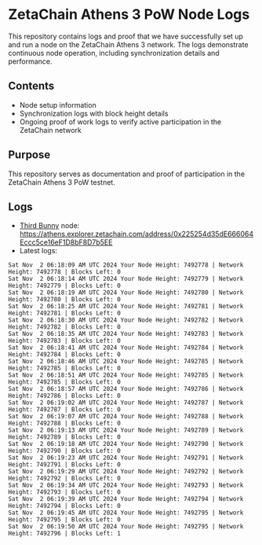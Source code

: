 # ZetaChain Athens 3 PoW Node Logs
This repository contains logs and proof that we have successfully set up and run a node on the ZetaChain Athens 3 network. The logs demonstrate continuous node operation, including synchronization details and performance.

## Contents
- Node setup information
- Synchronization logs with block height details
- Ongoing proof of work logs to verify active participation in the ZetaChain network

## Purpose
This repository serves as documentation and proof of participation in the ZetaChain Athens 3 PoW testnet.

## Logs

- [Third Bunny](https://thirdbunny.xyz/) node: https://athens.explorer.zetachain.com/address/0x225254d35dE666064Eccc5ce16eF1D8bF8D7b5EE
- Latest logs:
```
Sat Nov  2 06:18:09 AM UTC 2024 Your Node Height: 7492778 | Network Height: 7492778 | Blocks Left: 0
Sat Nov  2 06:18:14 AM UTC 2024 Your Node Height: 7492779 | Network Height: 7492779 | Blocks Left: 0
Sat Nov  2 06:18:19 AM UTC 2024 Your Node Height: 7492780 | Network Height: 7492780 | Blocks Left: 0
Sat Nov  2 06:18:25 AM UTC 2024 Your Node Height: 7492781 | Network Height: 7492781 | Blocks Left: 0
Sat Nov  2 06:18:30 AM UTC 2024 Your Node Height: 7492782 | Network Height: 7492782 | Blocks Left: 0
Sat Nov  2 06:18:35 AM UTC 2024 Your Node Height: 7492783 | Network Height: 7492783 | Blocks Left: 0
Sat Nov  2 06:18:41 AM UTC 2024 Your Node Height: 7492784 | Network Height: 7492784 | Blocks Left: 0
Sat Nov  2 06:18:46 AM UTC 2024 Your Node Height: 7492785 | Network Height: 7492785 | Blocks Left: 0
Sat Nov  2 06:18:51 AM UTC 2024 Your Node Height: 7492785 | Network Height: 7492785 | Blocks Left: 0
Sat Nov  2 06:18:57 AM UTC 2024 Your Node Height: 7492786 | Network Height: 7492786 | Blocks Left: 0
Sat Nov  2 06:19:02 AM UTC 2024 Your Node Height: 7492787 | Network Height: 7492787 | Blocks Left: 0
Sat Nov  2 06:19:07 AM UTC 2024 Your Node Height: 7492788 | Network Height: 7492788 | Blocks Left: 0
Sat Nov  2 06:19:13 AM UTC 2024 Your Node Height: 7492789 | Network Height: 7492789 | Blocks Left: 0
Sat Nov  2 06:19:18 AM UTC 2024 Your Node Height: 7492790 | Network Height: 7492790 | Blocks Left: 0
Sat Nov  2 06:19:23 AM UTC 2024 Your Node Height: 7492791 | Network Height: 7492791 | Blocks Left: 0
Sat Nov  2 06:19:29 AM UTC 2024 Your Node Height: 7492792 | Network Height: 7492792 | Blocks Left: 0
Sat Nov  2 06:19:34 AM UTC 2024 Your Node Height: 7492793 | Network Height: 7492793 | Blocks Left: 0
Sat Nov  2 06:19:39 AM UTC 2024 Your Node Height: 7492794 | Network Height: 7492794 | Blocks Left: 0
Sat Nov  2 06:19:45 AM UTC 2024 Your Node Height: 7492795 | Network Height: 7492795 | Blocks Left: 0
Sat Nov  2 06:19:50 AM UTC 2024 Your Node Height: 7492795 | Network Height: 7492796 | Blocks Left: 1
```
